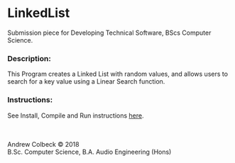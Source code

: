 # LinkedList
Submission piece for Developing Technical Software, BScs Computer Science.


### Description:
This Program creates a Linked List with random values, and allows users to search for a key value using a Linear Search function.

### Instructions:
See Install, Compile and Run instructions [here](https://github.com/AndrewColbeck/ProgrammingNotes/wiki/C-Programming).<br>

<br><br>
Andrew Colbeck © 2018<br>
B.Sc. Computer Science, B.A. Audio Engineering (Hons)    <br>
